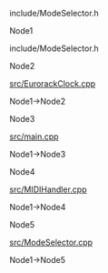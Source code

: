 include/ModeSelector.h

Node1

include/ModeSelector.h

Node2

[src/EurorackClock.cpp](EurorackClock_8cpp.html " ")

Node1-\>Node2

Node3

[src/main.cpp](main_8cpp.html " ")

Node1-\>Node3

Node4

[src/MIDIHandler.cpp](MIDIHandler_8cpp.html " ")

Node1-\>Node4

Node5

[src/ModeSelector.cpp](ModeSelector_8cpp.html " ")

Node1-\>Node5
